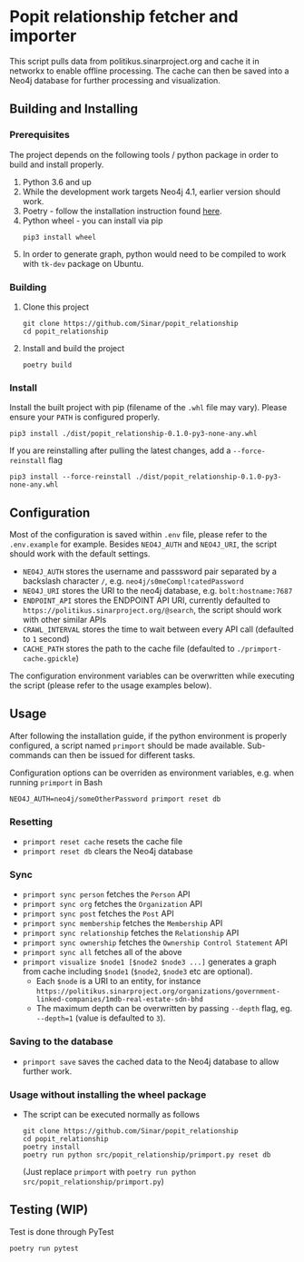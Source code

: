 # Popit relationship fetcher and importer

This script pulls data from politikus.sinarproject.org and cache it in networkx to enable offline processing. The cache can then be saved into a Neo4j database for further processing and visualization.

## Building and Installing

### Prerequisites

The project depends on the following tools / python package in order to build and install properly.

1. Python 3.6 and up
1. While the development work targets Neo4j 4.1, earlier version should work.
1. Poetry - follow the installation instruction found [here](https://python-poetry.org/docs/#installation).
1. Python wheel - you can install via pip
   ```
   pip3 install wheel
   ```
1. In order to generate graph, python would need to be compiled to work with `tk-dev` package on Ubuntu.

### Building

1. Clone this project
   ```
   git clone https://github.com/Sinar/popit_relationship
   cd popit_relationship
   ```
2. Install and build the project
   ```
   poetry build
   ```

### Install

Install the built project with pip (filename of the `.whl` file may vary). Please ensure your `PATH` is configured properly.

```
pip3 install ./dist/popit_relationship-0.1.0-py3-none-any.whl
```

If you are reinstalling after pulling the latest changes, add a `--force-reinstall` flag

```
pip3 install --force-reinstall ./dist/popit_relationship-0.1.0-py3-none-any.whl
```

## Configuration

Most of the configuration is saved within `.env` file, please refer to the `.env.example` for example. Besides `NEO4J_AUTH` and `NEO4J_URI`, the script should work with the default settings.

- `NEO4J_AUTH` stores the username and passsword pair separated by a backslash character `/`, e.g. `neo4j/s0meCompl!catedPassword`
- `NEO4J_URI` stores the URI to the neo4j database, e.g. `bolt:hostname:7687`
- `ENDPOINT_API` stores the ENDPOINT API URI, currently defaulted to `https://politikus.sinarproject.org/@search`, the script should work with other similar APIs
- `CRAWL_INTERVAL` stores the time to wait between every API call (defaulted to `1` second)
- `CACHE_PATH` stores the path to the cache file (defaulted to `./primport-cache.gpickle`)

The configuration environment variables can be overwritten while executing the script (please refer to the usage examples below).

## Usage

After following the installation guide, if the python environment is properly configured, a script named `primport` should be made available. Sub-commands can then be issued for different tasks.

Configuration options can be overriden as environment variables, e.g. when running `primport` in Bash

```
NEO4J_AUTH=neo4j/someOtherPassword primport reset db
```

### Resetting

- `primport reset cache` resets the cache file
- `primport reset db` clears the Neo4j database

### Sync

- `primport sync person` fetches the `Person` API
- `primport sync org` fetches the `Organization` API
- `primport sync post` fetches the `Post` API
- `primport sync membership` fetches the `Membership` API
- `primport sync relationship` fetches the `Relationship` API
- `primport sync ownership` fetches the `Ownership Control Statement` API
- `primport sync all` fetches all of the above
- `primport visualize $node1 [$node2 $node3 ...]` generates a graph from cache including `$node1` (`$node2`, `$node3` etc are optional).
  - Each `$node` is a URI to an entity, for instance `https://politikus.sinarproject.org/organizations/government-linked-companies/1mdb-real-estate-sdn-bhd`
  - The maximum depth can be overwritten by passing `--depth` flag, eg. `--depth=1` (value is defaulted to `3`).

### Saving to the database

- `primport save` saves the cached data to the Neo4j database to allow further work.

### Usage without installing the wheel package

- The script can be executed normally as follows
  ```
  git clone https://github.com/Sinar/popit_relationship
  cd popit_relationship
  poetry install
  poetry run python src/popit_relationship/primport.py reset db
  ```
  (Just replace `primport` with `poetry run python src/popit_relationship/primport.py`)

## Testing (WIP)

Test is done through PyTest

```
poetry run pytest
```
